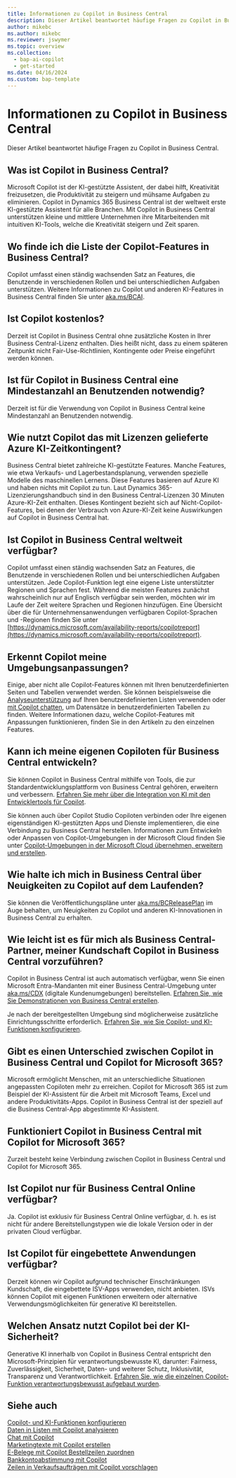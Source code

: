 ```yaml
---
title: Informationen zu Copilot in Business Central
description: Dieser Artikel beantwortet häufige Fragen zu Copilot in Business Central.
author: mikebc
ms.author: mikebc
ms.reviewer: jswymer
ms.topic: overview
ms.collection:
  - bap-ai-copilot
  - get-started
ms.date: 04/16/2024
ms.custom: bap-template
---
```


# Informationen zu Copilot in Business Central

Dieser Artikel beantwortet häufige Fragen zu Copilot in Business Central.

## Was ist Copilot in Business Central?

Microsoft Copilot ist der KI-gestützte Assistent, der dabei hilft, Kreativität freizusetzen, die Produktivität zu steigern und mühsame Aufgaben zu eliminieren. Copilot in Dynamics 365 Business Central ist der weltweit erste KI-gestützte Assistent für alle Branchen. Mit Copilot in Business Central unterstützen kleine und mittlere Unternehmen ihre Mitarbeitenden mit intuitiven KI-Tools, welche die Kreativität steigern und Zeit sparen.

## Wo finde ich die Liste der Copilot-Features in Business Central?

Copilot umfasst einen ständig wachsenden Satz an Features, die Benutzende in verschiedenen Rollen und bei unterschiedlichen Aufgaben unterstützen. Weitere Informationen zu Copilot und anderen KI-Features in Business Central finden Sie unter [aka.ms/BCAI](https://aka.ms/BCAI). 

## Ist Copilot kostenlos?

Derzeit ist Copilot in Business Central ohne zusätzliche Kosten in Ihrer Business Central-Lizenz enthalten. Dies heißt nicht, dass zu einem späteren Zeitpunkt nicht Fair-Use-Richtlinien, Kontingente oder Preise eingeführt werden können.

## Ist für Copilot in Business Central eine Mindestanzahl an Benutzenden notwendig?

Derzeit ist für die Verwendung von Copilot in Business Central keine Mindestanzahl an Benutzenden notwendig.

## Wie nutzt Copilot das mit Lizenzen gelieferte Azure KI-Zeitkontingent?

Business Central bietet zahlreiche KI-gestützte Features. Manche Features, wie etwa Verkaufs- und Lagerbestandsplanung, verwenden spezielle Modelle des maschinellen Lernens. Diese Features basieren auf Azure KI und haben nichts mit Copilot zu tun. Laut Dynamics 365-Lizenzierungshandbuch sind in den Business Central-Lizenzen 30 Minuten Azure-KI-Zeit enthalten. Dieses Kontingent bezieht sich auf Nicht-Copilot-Features, bei denen der Verbrauch von Azure-KI-Zeit keine Auswirkungen auf Copilot in Business Central hat.

## Ist Copilot in Business Central weltweit verfügbar? 

Copilot umfasst einen ständig wachsenden Satz an Features, die Benutzende in verschiedenen Rollen und bei unterschiedlichen Aufgaben unterstützen. Jede Copilot-Funktion legt eine eigene Liste unterstützter Regionen und Sprachen fest. Während die meisten Features zunächst wahrscheinlich nur auf Englisch verfügbar sein werden, möchten wir im Laufe der Zeit weitere Sprachen und Regionen hinzufügen. Eine Übersicht über die für Unternehmensanwendungen verfügbaren Copilot-Sprachen und -Regionen finden Sie unter [https://dynamics.microsoft.com/availability-reports/copilotreport](https://dynamics.microsoft.com/availability-reports/copilotreport).

## Erkennt Copilot meine Umgebungsanpassungen?

Einige, aber nicht alle Copilot-Features können mit Ihren benutzerdefinierten Seiten und Tabellen verwendet werden. Sie können beispielsweise die [Analyseunterstützung](analysis-assist.md) auf Ihren benutzerdefinierten Listen verwenden oder [mit Copilot chatten](chat-with-copilot.md), um Datensätze in benutzerdefinierten Tabellen zu finden. Weitere Informationen dazu, welche Copilot-Features mit Anpassungen funktionieren, finden Sie in den Artikeln zu den einzelnen Features.

## Kann ich meine eigenen Copiloten für Business Central entwickeln?

Sie können Copilot in Business Central mithilfe von Tools, die zur Standardentwicklungsplattform von Business Central gehören, erweitern und verbessern. [Erfahren Sie mehr über die Integration von KI mit den Entwicklertools für Copilot](/dynamics365/business-central/dev-itpro/developer/ai-integration-landing-page).

Sie können auch über Copilot Studio Copiloten verbinden oder Ihre eigenen eigenständigen KI-gestützten Apps und Dienste implementieren, die eine Verbindung zu Business Central herstellen. Informationen zum Entwickeln oder Anpassen von Copilot-Umgebungen in der Microsoft Cloud finden Sie unter [Copilot-Umgebungen in der Microsoft Cloud übernehmen, erweitern und erstellen](/microsoft-cloud/dev/copilot/overview).

## Wie halte ich mich in Business Central über Neuigkeiten zu Copilot auf dem Laufenden? 

Sie können die Veröffentlichungspläne unter [aka.ms/BCReleasePlan](https://aka.ms/BCReleasePlan) im Auge behalten, um Neuigkeiten zu Copilot und anderen KI-Innovationen in Business Central zu erhalten.

## Wie leicht ist es für mich als Business Central-Partner, meiner Kundschaft Copilot in Business Central vorzuführen?

Copilot in Business Central ist auch automatisch verfügbar, wenn Sie einen Microsoft Entra-Mandanten mit einer Business Central-Umgebung unter [aka.ms/CDX](https://aka.ms/CDX) (digitale Kundenumgebungen) bereitstellen. [Erfahren Sie, wie Sie Demonstrationen von Business Central erstellen](/dynamics365/business-central/dev-itpro/administration/demo-environment).  

Je nach der bereitgestellten Umgebung sind möglicherweise zusätzliche Einrichtungsschritte erforderlich. [Erfahren Sie, wie Sie Copilot- und KI-Funktionen konfigurieren](/dynamics365/business-central/enable-ai).

## Gibt es einen Unterschied zwischen Copilot in Business Central und Copilot for Microsoft 365?

Microsoft ermöglicht Menschen, mit an unterschiedliche Situationen angepassten Copiloten mehr zu erreichen. Copilot for Microsoft 365 ist zum Beispiel der KI-Assistent für die Arbeit mit Microsoft Teams, Excel und andere Produktivitäts-Apps. Copilot in Business Central ist der speziell auf die Business Central-App abgestimmte KI-Assistent.

## Funktioniert Copilot in Business Central mit Copilot for Microsoft 365?

Zurzeit besteht keine Verbindung zwischen Copilot in Business Central und Copilot for Microsoft 365.

## Ist Copilot nur für Business Central Online verfügbar? 

Ja. Copilot ist exklusiv für Business Central Online verfügbar, d. h. es ist nicht für andere Bereitstellungstypen wie die lokale Version oder in der privaten Cloud verfügbar.

## Ist Copilot für eingebettete Anwendungen verfügbar? 

Derzeit können wir Copilot aufgrund technischer Einschränkungen Kundschaft, die eingebettete ISV-Apps verwenden, nicht anbieten. ISVs können Copilot mit eigenen Funktionen erweitern oder alternative Verwendungsmöglichkeiten für generative KI bereitstellen.

## Welchen Ansatz nutzt Copilot bei der KI-Sicherheit? 

Generative KI innerhalb von Copilot in Business Central entspricht den Microsoft-Prinzipien für verantwortungsbewusste KI, darunter: Fairness, Zuverlässigkeit, Sicherheit, Daten- und weiterer Schutz, Inklusivität, Transparenz und Verantwortlichkeit. [Erfahren Sie, wie die einzelnen Copilot-Funktion verantwortungsbewusst aufgebaut wurden](responsible-ai-overview.md).

## Siehe auch 

[Copilot- und KI-Funktionen konfigurieren](enable-ai.md)  
[Daten in Listen mit Copilot analysieren](analysis-assist.md)  
[Chat mit Copilot](chat-with-copilot.md)  
[Marketingtexte mit Copilot erstellen](item-marketing-text.md)  
[E-Belege mit Copilot Bestellzeilen zuordnen](map-edocuments-with-copilot.md)  
[Bankkontoabstimmung mit Copilot](bank-reconciliation-with-copilot.md)  
[Zeilen in Verkaufsaufträgen mit Copilot vorschlagen](sales-suggest-sales-lines-with-copilot.md)  